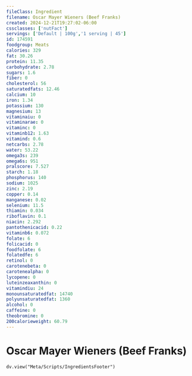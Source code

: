 ```yaml
---
fileClass: Ingredient
filename: Oscar Mayer Wieners (Beef Franks)
created: 2024-12-21T19:27:02-06:00
cssclasses: ['nutFact']
servings: ['Default | 100g','1 serving | 45']
id: 174591
foodgroup: Meats
calories: 329
fat: 30.26
protein: 11.35
carbohydrate: 2.78
sugars: 1.6
fiber: 0
cholesterol: 56
saturatedfats: 12.46
calcium: 10
iron: 1.34
potassium: 130
magnesium: 13
vitaminaiu: 0
vitaminarae: 0
vitaminc: 0
vitaminb12: 1.63
vitamind: 0.6
netcarbs: 2.78
water: 53.22
omega3s: 239
omega6s: 951
pralscore: 7.527
starch: 1.18
phosphorus: 140
sodium: 1025
zinc: 2.19
copper: 0.14
manganese: 0.02
selenium: 11.5
thiamin: 0.034
riboflavin: 0.1
niacin: 2.292
pantothenicacid: 0.22
vitaminb6: 0.072
folate: 6
folicacid: 0
foodfolate: 6
folatedfe: 6
retinol: 0
carotenebeta: 0
carotenealpha: 0
lycopene: 0
luteinzeaxanthin: 0
vitamindiu: 24
monounsaturatedfat: 14740
polyunsaturatedfat: 1360
alcohol: 0
caffeine: 0
theobromine: 0
200calorieweight: 60.79
---
```


# Oscar Mayer Wieners (Beef Franks)

```dataviewjs
dv.view("Meta/Scripts/IngredientsFooter")
```